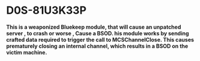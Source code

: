 # D0S-81U3K33P
<p><b>
  This is a weaponized Bluekeep module, that will cause an unpatched server , to crash or worse , Cause a BSOD. 
  his module works by sending crafted data required to trigger the call to MCSChannelClose.
  This causes prematurely closing an internal channel, which results in a BSOD on the victim machine.
  
</p></b>

<p><b>
